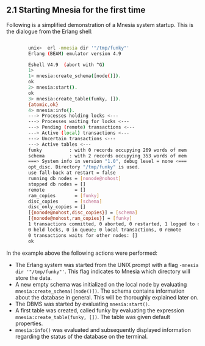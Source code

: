 ## 2.1  Starting Mnesia for the first time

Following is a simplified demonstration of a Mnesia system startup. This is the dialogue from the Erlang shell:


````bash

        unix>  erl -mnesia dir '"/tmp/funky"'
        Erlang (BEAM) emulator version 4.9

        Eshell V4.9  (abort with ^G)
        1>
        1> mnesia:create_schema([node()]).
        ok
        2> mnesia:start().
        ok
        3> mnesia:create_table(funky, []).
        {atomic,ok}
        4> mnesia:info().
        ---> Processes holding locks <---
        ---> Processes waiting for locks <---
        ---> Pending (remote) transactions <---
        ---> Active (local) transactions <---
        ---> Uncertain transactions <---
        ---> Active tables <---
        funky          : with 0 records occupying 269 words of mem
        schema         : with 2 records occupying 353 words of mem
        ===> System info in version "1.0", debug level = none <===
        opt_disc. Directory "/tmp/funky" is used.
        use fall-back at restart = false
        running db nodes = [nonode@nohost]
        stopped db nodes = []
        remote           = []
        ram_copies       = [funky]
        disc_copies      = [schema]
        disc_only_copies = []
        [{nonode@nohost,disc_copies}] = [schema]
        [{nonode@nohost,ram_copies}] = [funky]
        1 transactions committed, 0 aborted, 0 restarted, 1 logged to disc
        0 held locks, 0 in queue; 0 local transactions, 0 remote
        0 transactions waits for other nodes: []
        ok
````

In the example above the following actions were performed:

* The Erlang system was started from the UNIX prompt with a flag `-mnesia dir '"/tmp/funky"'`. This flag indicates to Mnesia which directory will store the data.
* A new empty schema was initialized on the local node by evaluating `mnesia:create_schema([node()])`. The schema contains information about the database in general. This will be thoroughly explained later on.
* The DBMS was started by evaluating `mnesia:start()`.
* A first table was created, called funky by evaluating the expression `mnesia:create_table(funky, [])`. The table was given default properties.
* `mnesia:info()` was evaluated and subsequently displayed information regarding the status of the database on the terminal.